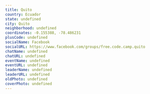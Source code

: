 ```yaml
---
title: Quito
country: Ecuador
state: undefined
city: Quito
neighborhood: undefined
coordinates: -0.155388, -78.486231
plusCode: undefined
socialName: Facebook
socialURL: https://www.facebook.com/groups/free.code.camp.quito
chatName: undefined
chatURL: undefined
eventName: undefined
eventURL: undefined
leaderName: undefined
leaderURL: undefined
oldPhoto: undefined
coverPhoto: undefined
---
```

